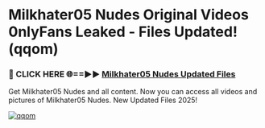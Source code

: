# Milkhater05 Nudes Original Videos 0nlyFans Leaked - Files Updated! (qqom)

<h3>🔴 CLICK HERE 🌐==►► <a href="https://tinyurl.com/52m3yx9h" rel="nofollow">Milkhater05 Nudes Updated Files</a></h3>

Get Milkhater05 Nudes and all content. Now you can access all videos and pictures of Milkhater05 Nudes. New Updated Files 2025!

[![qqom](https://i.imgur.com/TnHtlc8.gif)](https://tinyurl.com/52m3yx9h)
